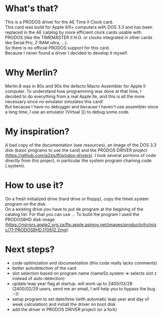 # What's that?
This is a PRODOS driver for the AE Time II Clock card.  
This card was build for Apple II/II+ computers with DOS 3.3 and has been replaced in the AE catalog by more efficient clock cards usable with PRODOS (like the TIMEMASTER II H.O. or clocks integrated in other cards like Serial Pro, Z-RAM ultra, ...).  
So there is no official PRODOS support for this card.  
Because I never found a driver I decided to develop it myself.  
# Why Merlin?
Merlin.8 was in 80s and 90s the defacto Macro Assembler for Apple II computer. To understand how programming was done at that time, I decided to do everything from a real Apple IIe, and this is all the more necessary since no emulator simulates this card!  
But because I have no debugger and because I haven't use assembler since a long time, I use an emulator (Virtual ][) to debug some code.  
# My inspiration?
A bad copy of the documentation (see resources), an image of the DOS 3.3 disk (basic programs to use the card) and the PRODOS DRIVER project (https://github.com/a2stuff/prodos-drivers). I took several portions of code directly from this project, in particular the system program chaining code (.system).  
# How to use it?
On a fresh initialized drive (hard drive or floppy), copy the timeii.system program on the disk.  
On a existing drive you have to put de program at the begining of the catalog list. For that you can use ...
To build the program I used the PRODOS8HD disk image (https://mirrors.apple2.org.za/ftp.apple.asimov.net/images/productivity/misc/71-PRODOS8HD.170612.2mg).
# Next steps?
- code optimization and documentation (this code really lacks comments)  
- better autodetection of the card  
- slot selection based on program name (nameSz.system => selects slot z instead of auto-detection)
- update leap year flag at startup. will work up to 2400/02/28 (2400/02/29 users, send me an email, I will help you to bypass the bug :-))  
- setup program to set date/time (with automatic leap year and day of week calculation) and install the driver on boot disk  
- add the driver in PRODOS DRIVER project (or a fork)  
